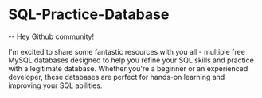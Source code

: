 # SQL-Practice-Database

-- Hey Github community! 

I'm excited to share some fantastic resources with you all - multiple free MySQL databases designed to help you refine your SQL skills and practice with a legitimate database. Whether you're a beginner or an experienced developer, these databases are perfect for hands-on learning and improving your SQL abilities.
